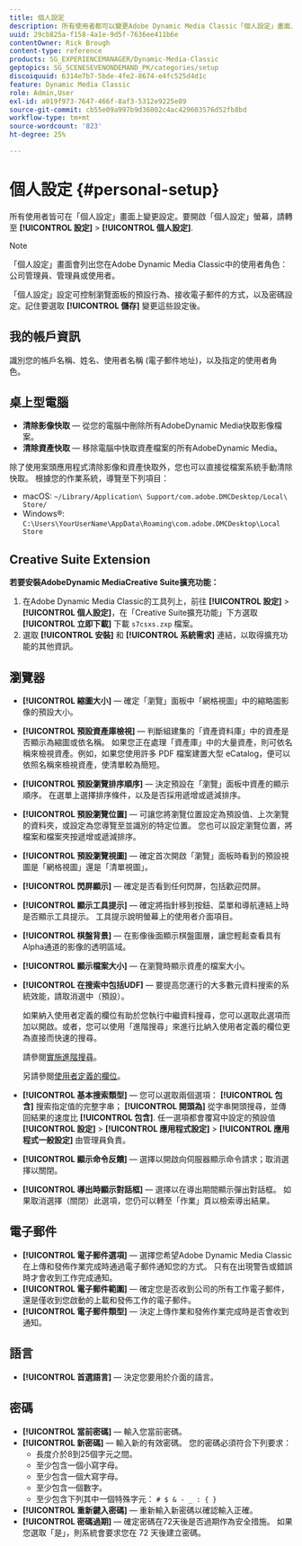 ```yaml
---
title: 個人設定
description: 所有使用者都可以變更Adobe Dynamic Media Classic「個人設定」畫面上的設定。
uuid: 29cb825a-f158-4a1e-9d5f-7636ee411b6e
contentOwner: Rick Brough
content-type: reference
products: SG_EXPERIENCEMANAGER/Dynamic-Media-Classic
geptopics: SG_SCENESEVENONDEMAND_PK/categories/setup
discoiquuid: 6314e7b7-5bde-4fe2-8674-e4fc525d4d1c
feature: Dynamic Media Classic
role: Admin,User
exl-id: a019f973-7647-466f-8af3-5312e9225e89
source-git-commit: cb55e09a997b9d36002c4ac429603576d52fb8bd
workflow-type: tm+mt
source-wordcount: '823'
ht-degree: 25%

---
```


# 個人設定 {#personal-setup}

所有使用者皆可在「個人設定」畫面上變更設定。要開啟「個人設定」螢幕，請轉至 **[!UICONTROL 設定]** > **[!UICONTROL 個人設定]**.

>[!NOTE]
>
>「個人設定」畫面會列出您在Adobe Dynamic Media Classic中的使用者角色：公司管理員、管理員或使用者。

「個人設定」設定可控制瀏覽面板的預設行為、接收電子郵件的方式，以及密碼設定。記住要選取 **[!UICONTROL 儲存]** 變更這些設定後。

## 我的帳戶資訊

識別您的帳戶名稱、姓名、使用者名稱 (電子郵件地址)，以及指定的使用者角色。

## 桌上型電腦

* **清除影像快取**  — 從您的電腦中刪除所有AdobeDynamic Media快取影像檔案。
* **清除資產快取**  — 移除電腦中快取資產檔案的所有AdobeDynamic Media。

除了使用案頭應用程式清除影像和資產快取外，您也可以直接從檔案系統手動清除快取。 根據您的作業系統，導覽至下列項目：

* macOS: `~/Library/Application\ Support/com.adobe.DMCDesktop/Local\ Store/`
* Windows®: `C:\Users\YourUserName\AppData\Roaming\com.adobe.DMCDesktop\Local Store`

## Creative Suite Extension

**若要安裝AdobeDynamic MediaCreative Suite擴充功能：**

1. 在Adobe Dynamic Media Classic的工具列上，前往 **[!UICONTROL 設定]** > **[!UICONTROL 個人設定]**，在「Creative Suite擴充功能」下方選取 **[!UICONTROL 立即下載]** 下載 `s7csxs.zxp` 檔案。
1. 選取 **[!UICONTROL 安裝]** 和 **[!UICONTROL 系統需求]** 連結，以取得擴充功能的其他資訊。

<!--    A readme file is included at the root of the unzipped file to provide you with additional information about the extension.

1. Depending on your installed operating system, do one of the following: -->

<!-- #### Windows

|If you are running|Do this|
|--- |--- |
|Adobe Illustrator 18 in Adobe Creative Cloud 2014|<ul><li>From the root of the unzipped folder, select CC-2014.</li><li>Depending on the bit version of Adobe Illustrator that you are using, select win32 or win64.</li><li>Select libraries > flame, and then copy `aflame.dll` to Adobe Illustrator's executable folder. For example, `C:\Program Files\Adobe\Adobe Illustrator CC 2014\Support Files\Contents\Windows`. </li></ul><br/>**Note**: This example path is for the 64-bit location; the 32-bit location may fall under Program Files (x86) instead. <br/><ul><li>Return to the same libraries folder, select flamingo, and then copy `aflamingo.dll` to the same Adobe Illustrator executable folder that you used in the previous step. </li><li>Return to the win32 or win64 folder that you selected in step 2, and then copy `AdobeS7FXGFileFormat.aip` to Adobe Illustrator's plug-ins folder. For example, `C:\Program Files\Adobe\Adobe Illustrator CC 2014\Plug-ins\Illustrator Formats`. </li></ul> <br/>**Note**: This example path is for the 64-bit location; the 32-bit location may fall under Program Files (x86) instead.|
|Adobe Illustrator 17 in Adobe Creative Cloud|<ul><li>From the root of the unzipped folder, select CC. </li><li>Depending on the bit version of Adobe Illustrator that you are using, select win32 or win64.</li><li> Copy `AdobeS7FXGFileFormat.aip` to Adobe Illustrator's plug-ins folder. For example, `C:\Program Files\Adobe\Adobe Illustrator CC (64 Bit)\Plug-ins\Illustrator Formats`.</li></ul><br/>**Note**: This example path is for the 64-bit location; the 32-bit location may fall under Program Files (x86) instead.|
|Adobe Illustrator 16 in Adobe Creative Suite 6|<ul><li>From the root of the unzipped folder, select 6.0. </li><li>Depending on the bit version of Adobe Illustrator that you are using, select win32 or win64. </li><li>Copy AdobeS7FXGFileFormat.aip to Adobe Illustrator's plug-ins folder. For example, `C:\Program Files\Adobe\Adobe Illustrator CS6 (64 Bit)\Plug-ins\Illustrator Formats`.</li></ul><br/>**Note**: This example path is for the 64-bit location; the 32-bit location may fall under Program Files (x86) instead.|

#### Mac

|If you are running|Do this|
|--- |--- |
|Adobe Illustrator 18 in Adobe Creative Cloud 2014|<ul><li>From the root of the unzipped folder, select CC-2014 > mac64.</li><li>Select libraries > flame, and then copy the `aflame.framework` folder to Adobe Illustrator package contents folder. For example, `/Applications/Adobe Illustrator CC 2014/ Illustrator.app/Contents/Frameworks/`. (To open Adobe Illustrator’s package contents folder, right-select on the Adobe illustrator CC 2014 icon and select Show Package Contents from context menu).</li><li>Return to the same libraries folder, select `flamingo`, and then copy the `aflamingo.framework` folder to the same Adobe Illustrator package contents folder that you used in the previous step.</li><li>Return to the mac64 folder that you selected in step 1, and then copy the `AdobeS7FXGFileFormat.aip` folder to Adobe Illustrator’s plug-in folder. For example, `/Applications/Adobe Illustrator CC 2014/Plug-ins/Illustrator Formats/`.</li></ul><br/>|
|Adobe Illustrator 17 in Adobe Creative Cloud|<ul><li>From the root of the unzipped folder, select CC > mac64</li><li>Copy the `AdobeS7FXGFileFormat.aip` folder to Adobe Illustrator’s plug-in folder. For example, `/Applications/Adobe Illustrator CC/Plug-ins/Illustrator Formats/`.</li></ul><br/>|
|Adobe Illustrator 16 in Adobe Creative Suite 6|<ul><li>From the root of the unzipped folder, select 6.0 > mac64</li><li>Copy the `AdobeS7FXGFileFormat.aip` folder to Adobe Illustrator’s plug-in folder. For example, `/Applications/Adobe Illustrator CS6/Plug-ins/Illustrator Formats/`.</li></ul>|

The plug-in is now available for you to use in Adobe Illustrator. -->

## 瀏覽器

* **[!UICONTROL 縮圖大小]**  — 確定「瀏覽」面板中「網格視圖」中的縮略圖影像的預設大小。
* **[!UICONTROL 預設資產庫檢視]**  — 判斷組建集的「資產資料庫」中的資產是否顯示為縮圖或依名稱。 如果您正在處理「資產庫」中的大量資產，則可依名稱來檢視資產。例如，如果您使用許多 PDF 檔案建置大型 eCatalog，便可以依照名稱來檢視資產，使清單較為簡短。
* **[!UICONTROL 預設瀏覽排序順序]**  — 決定預設在「瀏覽」面板中資產的顯示順序。 在選單上選擇排序條件，以及是否採用遞增或遞減排序。
* **[!UICONTROL 預設瀏覽位置]**  — 可讓您將瀏覽位置設定為預設值、上次瀏覽的資料夾，或設定為您導覽至並識別的特定位置。 您也可以設定瀏覽位置，將檔案和檔案夾按遞增或遞減排序。
* **[!UICONTROL 預設瀏覽視圖]**  — 確定首次開啟「瀏覽」面板時看到的預設視圖是「網格視圖」還是「清單視圖」。
* **[!UICONTROL 閃屏顯示]**  — 確定是否看到任何閃屏，包括歡迎閃屏。
* **[!UICONTROL 顯示工具提示]**  — 確定將指針移到按鈕、菜單和導航連結上時是否顯示工具提示。 工具提示說明螢幕上的使用者介面項目。
* **[!UICONTROL 棋盤背景]**  — 在影像後面顯示棋盤圖層，讓您輕鬆查看具有Alpha通道的影像的透明區域。
* **[!UICONTROL 顯示檔案大小]**  — 在瀏覽時顯示資產的檔案大小。
* **[!UICONTROL 在搜索中包括UDF]**  — 要提高您運行的大多數元資料搜索的系統效能，請取消選中（預設）。

   如果納入使用者定義的欄位有助於您執行中繼資料搜尋，您可以選取此選項而加以開啟。或者，您可以使用「進階搜尋」來進行比納入使用者定義的欄位更為直接而快速的搜尋。

   請參閱[實施進階搜尋](searching-assets.md#conducting_an_advanced_search)。

   另請參閱[使用者定義的欄位](application-setup.md#user_defined_fields)。

* **[!UICONTROL 基本搜索類型]**  — 您可以選取兩個選項： **[!UICONTROL 包含]** 搜索指定值的完整字串； **[!UICONTROL 開頭為]** 從字串開頭搜尋，並傳回結果的速度比 **[!UICONTROL 包含]**. 任一選項都會覆寫中設定的預設值 **[!UICONTROL 設定]** > **[!UICONTROL 應用程式設定]** > **[!UICONTROL 應用程式一般設定]** 由管理員負責。
* **[!UICONTROL 顯示命令反饋]**  — 選擇以開啟向伺服器顯示命令請求；取消選擇以關閉。
* **[!UICONTROL 導出時顯示對話框]**  — 選擇以在導出期間顯示彈出對話框。 如果取消選擇（關閉）此選項，您仍可以轉至「作業」頁以檢索導出結果。

## 電子郵件

* **[!UICONTROL 電子郵件選項]**  — 選擇您希望Adobe Dynamic Media Classic在上傳和發佈作業完成時通過電子郵件通知您的方式。 只有在出現警告或錯誤時才會收到工作完成通知。
* **[!UICONTROL 電子郵件範圍]**  — 確定您是否收到公司的所有工作電子郵件，還是僅收到您啟動的上載和發佈工作的電子郵件。
* **[!UICONTROL 電子郵件類型]**  — 決定上傳作業和發佈作業完成時是否會收到通知。

## 語言

* **[!UICONTROL 首選語言]**  — 決定您要用於介面的語言。

## 密碼

* **[!UICONTROL 當前密碼]**  — 輸入您當前密碼。
* **[!UICONTROL 新密碼]**  — 輸入新的有效密碼。 您的密碼必須符合下列要求：
   * 長度介於8到25個字元之間。
   * 至少包含一個小寫字母。
   * 至少包含一個大寫字母。
   * 至少包含一個數字。
   * 至少包含下列其中一個特殊字元： `# $ & - _ : { }`
* **[!UICONTROL 重新鍵入密碼]**  — 重新輸入新密碼以確認輸入正確。
* **[!UICONTROL 密碼過期]**  — 確定密碼在72天後是否過期作為安全措施。 如果您選取「是」，則系統會要求您在 72 天後建立密碼。
